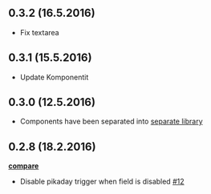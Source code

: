 ## 0.3.2 (16.5.2016)

- Fix textarea

## 0.3.1 (15.5.2016)

- Update Komponentit

## 0.3.0 (12.5.2016)

- Components have been separated into [separate library](https://github.com/metosin/komponentit)

## 0.2.8 (18.2.2016)

**[compare](https://github.com/metosin/lomakkeet/compare/0.2.7...0.2.8)**

- Disable pikaday trigger when field is disabled [#12](https://github.com/metosin/lomakkeet/pull/12)
